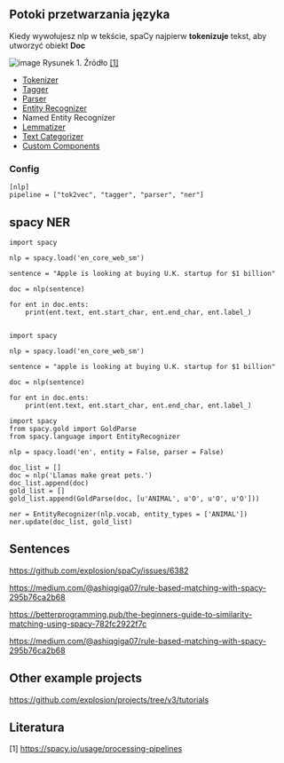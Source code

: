 ## Potoki przetwarzania języka

Kiedy wywołujesz nlp w tekście, spaCy najpierw **tokenizuje** tekst, aby utworzyć obiekt **Doc**

![image](https://user-images.githubusercontent.com/26519123/119462186-bbb9ba80-bd40-11eb-8beb-11427504d379.png)
Rysunek 1. Źródło [[1]](https://spacy.io/usage/processing-pipelines)

- [Tokenizer](https://spacy.io/api/tokenizer)
- [Tagger](https://spacy.io/api/tagger)
- [Parser](https://spacy.io/api/dependencyparser)
- [Entity Recognizer](https://spacy.io/api/entityrecognizer)
- Named Entity Recognizer
- [Lemmatizer](https://spacy.io/api/lemmatizer)
- [Text Categorizer](https://spacy.io/api/textcategorizer)
- [Custom Components](https://spacy.io/usage/processing-pipelines#custom-components)

### Config
```
[nlp]
pipeline = ["tok2vec", "tagger", "parser", "ner"]
```


## spacy NER

```
import spacy
  
nlp = spacy.load('en_core_web_sm')
  
sentence = "Apple is looking at buying U.K. startup for $1 billion"
  
doc = nlp(sentence)
  
for ent in doc.ents:
    print(ent.text, ent.start_char, ent.end_char, ent.label_)
```

```

import spacy
  
nlp = spacy.load('en_core_web_sm')
  
sentence = "apple is looking at buying U.K. startup for $1 billion"
  
doc = nlp(sentence)
  
for ent in doc.ents:
    print(ent.text, ent.start_char, ent.end_char, ent.label_)
```

```
import spacy
from spacy.gold import GoldParse
from spacy.language import EntityRecognizer
  
nlp = spacy.load('en', entity = False, parser = False)
  
doc_list = []
doc = nlp('Llamas make great pets.')
doc_list.append(doc)
gold_list = []
gold_list.append(GoldParse(doc, [u'ANIMAL', u'O', u'O', u'O']))
  
ner = EntityRecognizer(nlp.vocab, entity_types = ['ANIMAL'])
ner.update(doc_list, gold_list)
```

## Sentences
https://github.com/explosion/spaCy/issues/6382

https://medium.com/@ashiqgiga07/rule-based-matching-with-spacy-295b76ca2b68

https://betterprogramming.pub/the-beginners-guide-to-similarity-matching-using-spacy-782fc2922f7c

https://medium.com/@ashiqgiga07/rule-based-matching-with-spacy-295b76ca2b68

## Other example projects

https://github.com/explosion/projects/tree/v3/tutorials


## Literatura
[1] https://spacy.io/usage/processing-pipelines
